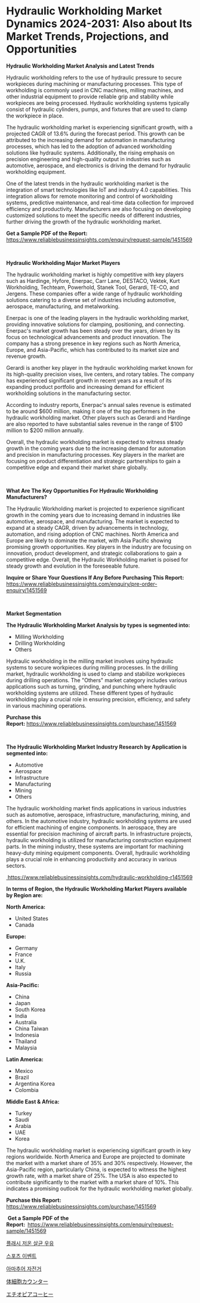 <p><h1>Hydraulic Workholding Market Dynamics 2024-2031: Also about Its Market Trends, Projections, and Opportunities</h1></p><p><strong>Hydraulic Workholding Market Analysis and Latest Trends</strong></p>
<p><p>Hydraulic workholding refers to the use of hydraulic pressure to secure workpieces during machining or manufacturing processes. This type of workholding is commonly used in CNC machines, milling machines, and other industrial equipment to provide reliable grip and stability while workpieces are being processed. Hydraulic workholding systems typically consist of hydraulic cylinders, pumps, and fixtures that are used to clamp the workpiece in place.</p><p>The hydraulic workholding market is experiencing significant growth, with a projected CAGR of 13.6% during the forecast period. This growth can be attributed to the increasing demand for automation in manufacturing processes, which has led to the adoption of advanced workholding solutions like hydraulic systems. Additionally, the rising emphasis on precision engineering and high-quality output in industries such as automotive, aerospace, and electronics is driving the demand for hydraulic workholding equipment.</p><p>One of the latest trends in the hydraulic workholding market is the integration of smart technologies like IoT and industry 4.0 capabilities. This integration allows for remote monitoring and control of workholding systems, predictive maintenance, and real-time data collection for improved efficiency and productivity. Manufacturers are also focusing on developing customized solutions to meet the specific needs of different industries, further driving the growth of the hydraulic workholding market.</p></p>
<p><strong>Get a Sample PDF of the Report:&nbsp;</strong> <a href="https://www.reliablebusinessinsights.com/enquiry/request-sample/1451569">https://www.reliablebusinessinsights.com/enquiry/request-sample/1451569</a></p>
<p>&nbsp;</p>
<p><strong>Hydraulic Workholding Major Market Players</strong></p>
<p><p>The hydraulic workholding market is highly competitive with key players such as Hardinge, Hyfore, Enerpac, Carr Lane, DESTACO, Vektek, Kurt Workholding, Techteam, Powerhold, Stanek Tool, Gerardi, TE-CO, and Jergens. These companies offer a wide range of hydraulic workholding solutions catering to a diverse set of industries including automotive, aerospace, manufacturing, and metalworking.</p><p>Enerpac is one of the leading players in the hydraulic workholding market, providing innovative solutions for clamping, positioning, and connecting. Enerpac's market growth has been steady over the years, driven by its focus on technological advancements and product innovation. The company has a strong presence in key regions such as North America, Europe, and Asia-Pacific, which has contributed to its market size and revenue growth.</p><p>Gerardi is another key player in the hydraulic workholding market known for its high-quality precision vises, live centers, and rotary tables. The company has experienced significant growth in recent years as a result of its expanding product portfolio and increasing demand for efficient workholding solutions in the manufacturing sector.</p><p>According to industry reports, Enerpac's annual sales revenue is estimated to be around $600 million, making it one of the top performers in the hydraulic workholding market. Other players such as Gerardi and Hardinge are also reported to have substantial sales revenue in the range of $100 million to $200 million annually.</p><p>Overall, the hydraulic workholding market is expected to witness steady growth in the coming years due to the increasing demand for automation and precision in manufacturing processes. Key players in the market are focusing on product differentiation and strategic partnerships to gain a competitive edge and expand their market share globally.</p></p>
<p>&nbsp;</p>
<p><strong>What Are The Key Opportunities For Hydraulic Workholding Manufacturers?</strong></p>
<p><p>The Hydraulic Workholding market is projected to experience significant growth in the coming years due to increasing demand in industries like automotive, aerospace, and manufacturing. The market is expected to expand at a steady CAGR, driven by advancements in technology, automation, and rising adoption of CNC machines. North America and Europe are likely to dominate the market, with Asia Pacific showing promising growth opportunities. Key players in the industry are focusing on innovation, product development, and strategic collaborations to gain a competitive edge. Overall, the Hydraulic Workholding market is poised for steady growth and evolution in the foreseeable future.</p></p>
<p><strong>Inquire or Share Your Questions If Any Before Purchasing This Report:</strong> <a href="https://www.reliablebusinessinsights.com/enquiry/pre-order-enquiry/1451569">https://www.reliablebusinessinsights.com/enquiry/pre-order-enquiry/1451569</a></p>
<p>&nbsp;</p>
<p><strong>Market Segmentation</strong></p>
<p><strong>The Hydraulic Workholding Market Analysis by types is segmented into:</strong></p>
<p><ul><li>Milling Workholding</li><li>Drilling Workholding</li><li>Others</li></ul></p>
<p><p>Hydraulic workholding in the milling market involves using hydraulic systems to secure workpieces during milling processes. In the drilling market, hydraulic workholding is used to clamp and stabilize workpieces during drilling operations. The "Others" market category includes various applications such as turning, grinding, and punching where hydraulic workholding systems are utilized. These different types of hydraulic workholding play a crucial role in ensuring precision, efficiency, and safety in various machining operations.</p></p>
<p><strong>Purchase this Report:&nbsp;</strong><a href="https://www.reliablebusinessinsights.com/purchase/1451569">https://www.reliablebusinessinsights.com/purchase/1451569</a></p>
<p>&nbsp;</p>
<p><strong>The Hydraulic Workholding Market Industry Research by Application is segmented into:</strong></p>
<p><ul><li>Automotive</li><li>Aerospace</li><li>Infrastructure</li><li>Manufacturing</li><li>Mining</li><li>Others</li></ul></p>
<p><p>The hydraulic workholding market finds applications in various industries such as automotive, aerospace, infrastructure, manufacturing, mining, and others. In the automotive industry, hydraulic workholding systems are used for efficient machining of engine components. In aerospace, they are essential for precision machining of aircraft parts. In infrastructure projects, hydraulic workholding is utilized for manufacturing construction equipment parts. In the mining industry, these systems are important for machining heavy-duty mining equipment components. Overall, hydraulic workholding plays a crucial role in enhancing productivity and accuracy in various sectors.</p></p>
<p><a href="https://www.reliablebusinessinsights.com/hydraulic-workholding-r1451569">&nbsp;https://www.reliablebusinessinsights.com/hydraulic-workholding-r1451569</a></p>
<p><strong>In terms of Region, the Hydraulic Workholding Market Players available by Region are:</strong></p>
<p>
    <p> <strong> North America: </strong>
        <ul>
            <li>United States</li>
            <li>Canada</li>
        </ul>
        </p> 
    <p> <strong> Europe: </strong>
        <ul>
            <li>Germany</li>
            <li>France</li>
            <li>U.K.</li>
            <li>Italy</li>
            <li>Russia</li>
        </ul>
        </p> 
    <p> <strong> Asia-Pacific: </strong>
        <ul>
            <li>China</li>
            <li>Japan</li>
            <li>South Korea</li>
            <li>India</li>
            <li>Australia</li>
            <li>China Taiwan</li>
            <li>Indonesia</li>
            <li>Thailand</li>
            <li>Malaysia</li>
        </ul>
        </p> 
    <p> <strong> Latin America: </strong>
        <ul>
            <li>Mexico</li>
            <li>Brazil</li>
            <li>Argentina Korea</li>
            <li>Colombia</li>
        </ul>
        </p> 
    <p> <strong> Middle East & Africa: </strong>
        <ul>
            <li>Turkey</li>
            <li>Saudi</li>
            <li>Arabia</li>
            <li>UAE</li>
            <li>Korea</li>
        </ul>
    </p>
    </p>
<p><p>The hydraulic workholding market is experiencing significant growth in key regions worldwide. North America and Europe are projected to dominate the market with a market share of 35% and 30% respectively. However, the Asia-Pacific region, particularly China, is expected to witness the highest growth rate, with a market share of 25%. The USA is also expected to contribute significantly to the market with a market share of 10%. This indicates a promising outlook for the hydraulic workholding market globally.</p></p>
<p><strong>Purchase this Report: </strong><a href="https://www.reliablebusinessinsights.com/purchase/1451569">https://www.reliablebusinessinsights.com/purchase/1451569</a></p>
<p>&nbsp;<strong>Get a Sample PDF of the Report:&nbsp;&nbsp;</strong><a href="https://www.reliablebusinessinsights.com/enquiry/request-sample/1451569">https://www.reliablebusinessinsights.com/enquiry/request-sample/1451569</a></p>
<p><strong></strong></p>
<p><p><a href="https://github.com/EthaWolf/Market-Research-Report-List-1/blob/main/6613013165415.md">플래시 저온 살균 우유</a></p><p><a href="https://medium.com/@justynwelch/2024%EB%85%84%EB%B6%80%ED%84%B0-2031%EB%85%84%EA%B9%8C%EC%A7%80-%EC%9D%98-cagr%EB%A1%9C-%ED%99%95%EC%9E%A5%EB%90%98%EB%8A%94-%EC%8A%A4%ED%8F%AC%EC%B8%A0-%EC%9D%B4%EB%B2%A4%ED%8A%B8-%EC%8B%9C%EC%9E%A5-%EA%B7%9C%EB%AA%A8%EC%97%90-%EB%8C%80%ED%95%9C-%ED%86%B5%EC%B0%B0%EB%A0%A5-740f87c5455e">스포츠 이벤트</a></p><p><a href="https://medium.com/@lowellleke20231/%EA%B8%80%EB%A1%9C%EB%B2%8C-%EC%95%84%EB%A7%88%EC%B6%94%EC%96%B4-%EC%9E%90%EC%A0%84%EA%B1%B0-%EC%8B%9C%EC%9E%A5-%EA%B7%9C%EB%AA%A8%EB%8A%94-%EC%82%B0%EC%97%85-%EC%98%88%EC%B8%A1%EC%97%90-%EB%94%B0%EB%A5%B4%EB%A9%B4-2024%EB%85%84%EB%B6%80%ED%84%B0-2031%EB%85%84%EA%B9%8C%EC%A7%80-%EC%97%B0%ED%8F%89%EA%B7%A0-%EC%84%B1%EC%9E%A5%EB%A5%A0-cagr-12-%EB%A5%BC-%EA%B2%BD%ED%97%98%ED%95%A0-%EA%B2%83%EC%9C%BC%EB%A1%9C-%EC%98%88%EC%83%81%EB%90%A9%EB%8B%88%EB%8B%A4-ed35755b1aa2">아마추어 자전거</a></p><p><a href="https://medium.com/@lilliegrant1999/%E3%82%B0%E3%83%AD%E3%83%BC%E3%83%90%E3%83%AB%E3%81%AA%E4%BD%93%E7%B4%B0%E8%83%9E%E3%82%AB%E3%82%A6%E3%83%B3%E3%82%BF%E3%83%BC%E5%B8%82%E5%A0%B4%E3%81%AE%E8%A6%8F%E6%A8%A1%E3%81%AF-%E6%A5%AD%E7%95%8C%E3%81%AE%E4%BA%88%E6%B8%AC%E3%81%AB%E3%82%88%E3%82%8B%E3%81%A8-2024%E5%B9%B4%E3%81%8B%E3%82%892031%E5%B9%B4%E3%81%AB%E3%81%8B%E3%81%91%E3%81%A6-%E3%81%AE%E5%B9%B4%E9%96%93%E6%88%90%E9%95%B7%E7%8E%87%E3%82%92%E7%B5%8C%E9%A8%93%E3%81%99%E3%82%8B%E3%81%A8%E4%BA%88%E6%83%B3%E3%81%95%E3%82%8C%E3%81%A6%E3%81%84%E3%81%BE%E3%81%99-a64cfb2d05f8">体細胞カウンター</a></p><p><a href="https://github.com/AriMuller2009/Market-Research-Report-List-2/blob/main/1905904154766.md">エチオピアコーヒー</a></p></p>
